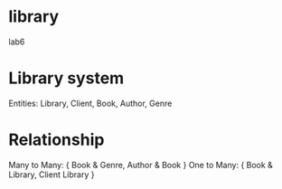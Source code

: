 # library
lab6

# Library system
Entities: Library, Client, Book, Author, Genre

# Relationship 
Many to Many: { Book & Genre, Author & Book }
One to Many: { Book & Library, Client Library }
